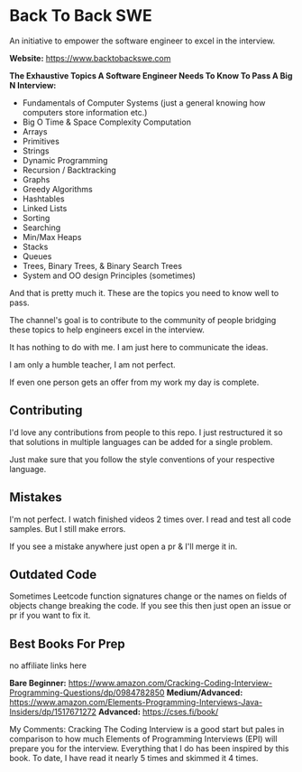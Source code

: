 # Back To Back SWE

An initiative to empower the software engineer to excel in the interview.

<b>Website:</b> https://www.backtobackswe.com <br>

<b>The Exhaustive Topics A Software Engineer Needs To Know To Pass A Big N Interview:</b>
- Fundamentals of Computer Systems (just a general knowing how computers store information etc.)
- Big O Time & Space Complexity Computation
- Arrays
- Primitives
- Strings
- Dynamic Programming
- Recursion / Backtracking
- Graphs
- Greedy Algorithms
- Hashtables
- Linked Lists
- Sorting
- Searching
- Min/Max Heaps
- Stacks
- Queues
- Trees, Binary Trees, & Binary Search Trees
- System and OO design Principles (sometimes)

And that is pretty much it. These are the topics you need to know well to pass.

The channel's goal is to contribute to the community of people bridging
these topics to help engineers excel in the interview.

It has nothing to do with me. I am just here to communicate the ideas.

I am only a humble teacher, I am not perfect.

If even one person gets an offer from my work my day is complete.

## Contributing
I'd love any contributions from people to this repo. I just restructured it so that solutions in multiple languages can be added for a single problem.

Just make sure that you follow the style conventions of your respective language.

## Mistakes

I'm not perfect. I watch finished videos 2 times over. I read and test all code samples. But I still make errors.

If you see a mistake anywhere just open a pr & I'll merge it in.

## Outdated Code

Sometimes Leetcode function signatures change or the names on fields of objects change breaking the code. If you see this then just open an issue or pr if you want to fix it.

## Best Books For Prep

no affiliate links here

<b>Bare Beginner:</b> https://www.amazon.com/Cracking-Coding-Interview-Programming-Questions/dp/0984782850
<b>Medium/Advanced:</b> https://www.amazon.com/Elements-Programming-Interviews-Java-Insiders/dp/1517671272
<b>Advanced:</b> https://cses.fi/book/

My Comments: Cracking The Coding Interview is a good start but pales in comparison to how much Elements
of Programming Interviews (EPI) will prepare you for the interview. Everything that I do has been inspired
by this book. To date, I have read it nearly 5 times and skimmed it 4 times.
